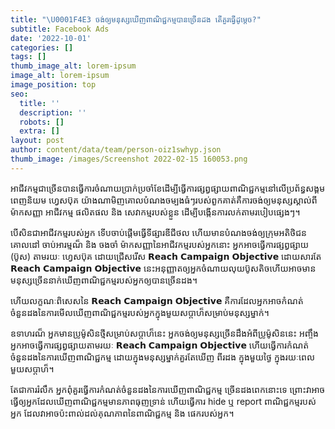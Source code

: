 ```yaml
---
title: "\U0001F4E3 ចង់ឲ្យមនុស្សឃើញពាណិជ្ជកម្មបានច្រើនដង តើគួរធ្វើដូម្តេច?"
subtitle: Facebook Ads
date: '2022-10-01'
categories: []
tags: []
thumb_image_alt: lorem-ipsum
image_alt: lorem-ipsum
image_position: top
seo:
  title: ''
  description: ''
  robots: []
  extra: []
layout: post
author: content/data/team/person-oiz1swhyp.json
thumb_image: /images/Screenshot 2022-02-15 160053.png
---
```

អាជីវកម្មជាច្រើនបានធ្វើការចំណាយប្រាក់ប្រចាំខែដើម្បីធ្វើការផ្សព្វផ្សាយពាណិជ្ជកម្មនៅលើប្រព័ន្ធសង្គមពេញនិយម ហ្វេសប៊ុគ យ៉ាងណាមិញគោលបំណងចម្បងធំៗរបស់ពួកគាត់គឺការចង់ឲ្យមនុស្សស្គាល់ពី ម៉ាកសញ្ញា អាជីវកម្ម ផលិតផល និង សេវាកម្មរបស់ខ្លួន ដើម្បីបង្កើនការលក់តាមរបៀបផ្សេងៗ។

បើសិនជាអាជីវកម្មរបស់អ្នក ទើបចាប់ផ្តើមធ្វើទីផ្សារឌីជីថល ហើយមានបំណងចង់ឲ្យក្រុមអតិថិជនគោលដៅ ចាប់អារម្មណ៏ និង ចងចាំ ម៉ាកសញ្ញានៃអាជីវកម្មរបស់អ្នកនោះ អ្នកអាចធ្វើការផ្សព្វផ្សាយ (ប៊ូស) តាមរយៈ ហ្វេសប៊ុគ ដោយជ្រើសរើស 𝗥𝗲𝗮𝗰𝗵 𝗖𝗮𝗺𝗽𝗮𝗶𝗴𝗻 𝗢𝗯𝗷𝗲𝗰𝘁𝗶𝘃𝗲 ដោយសារតែ 𝗥𝗲𝗮𝗰𝗵 𝗖𝗮𝗺𝗽𝗮𝗶𝗴𝗻 𝗢𝗯𝗷𝗲𝗰𝘁𝗶𝘃𝗲 នេះអនុញ្ញាតឲ្យអ្នកចំណាយលុយប៊ូសតិចហើយអាចមានមនុស្សច្រើននាក់ឃើញពាណិជ្ជកម្មរបស់អ្នកឲ្យបានច្រើនដង។

ហើយលក្ខណៈពិសេសនៃ 𝗥𝗲𝗮𝗰𝗵 𝗖𝗮𝗺𝗽𝗮𝗶𝗴𝗻 𝗢𝗯𝗷𝗲𝗰𝘁𝗶𝘃𝗲 គឺការដែលអ្នកអាចកំណត់ចំនួនដងនៃការមើលឃើញពាណិជ្ជកម្មរបស់អ្នកក្នុងមួយសប្តាហ៏សម្រាប់មនុស្សម្នាក់។

ឧទាហរណ៏ អ្នកមានប្រូម៉ូសិនថ្មីសម្រាប់សប្តាហ៏នេះ អ្នកចង់ឲ្យមនុស្សច្រើនដឹងអំពីប្រូម៉ូសិននេះ អញ្ចឹងអ្នកអាចធ្វើការផ្សព្វផ្សាយតាមរយៈ 𝗥𝗲𝗮𝗰𝗵 𝗖𝗮𝗺𝗽𝗮𝗶𝗴𝗻 𝗢𝗯𝗷𝗲𝗰𝘁𝗶𝘃𝗲 ហើយធ្វើការកំណត់ចំនួនដងនៃការឃើញពាណិជ្ជកម្ម ដោយក្នុងមនុស្សម្នាក់គួរតែឃើញ ពីរដង ក្នុងមួយថ្ងៃ ក្នុងរយៈពេលមួយសប្តាហ៏។

តែជាការរំលឹក អ្នកពុំគួរធ្វើការកំណត់ចំនួនដងនៃការឃើញពាណិជ្ជកម្ម ច្រើនដងពេកនោះទេ ព្រោះវាអាចធ្វើឲ្យអ្នកដែលឃើញពាណិជ្ជកម្មមានភាពធុញទ្រាន់ ហើយធ្វើការ hide ឬ report ពាណិជ្ជកម្មរបស់អ្នក ដែលវាអាចប៉ះពាល់ដល់គុណភាពនៃពាណិជ្ជកម្ម និង ផេករបស់អ្នក។
